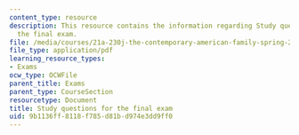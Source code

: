```yaml
---
content_type: resource
description: This resource contains the information regarding Study questions for
  the final exam.
file: /media/courses/21a-230j-the-contemporary-american-family-spring-2004/9b1136ff8118f785d81bd974e3dd9ff0_MIT21A_230JS04_study_ques.pdf
file_type: application/pdf
learning_resource_types:
- Exams
ocw_type: OCWFile
parent_title: Exams
parent_type: CourseSection
resourcetype: Document
title: Study questions for the final exam
uid: 9b1136ff-8118-f785-d81b-d974e3dd9ff0
---
```

